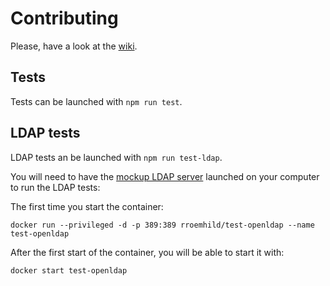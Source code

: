 # Contributing

Please, have a look at the [wiki](https://framagit.org/framasoft/ep_mypads/wikis/home).

## Tests

Tests can be launched with `npm run test`.

## LDAP tests

LDAP tests an be launched with `npm run test-ldap`.

You will need to have the [mockup LDAP server](https://github.com/rroemhild/docker-test-openldap) launched on your computer to run the LDAP tests:

The first time you start the container:

```
docker run --privileged -d -p 389:389 rroemhild/test-openldap --name test-openldap
```

After the first start of the container, you will be able to start it with:

```
docker start test-openldap
```
